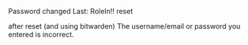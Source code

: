 Password changed
Last:     RoleIn!!
reset

after reset (and using bitwarden)
The username/email or password you entered is incorrect.